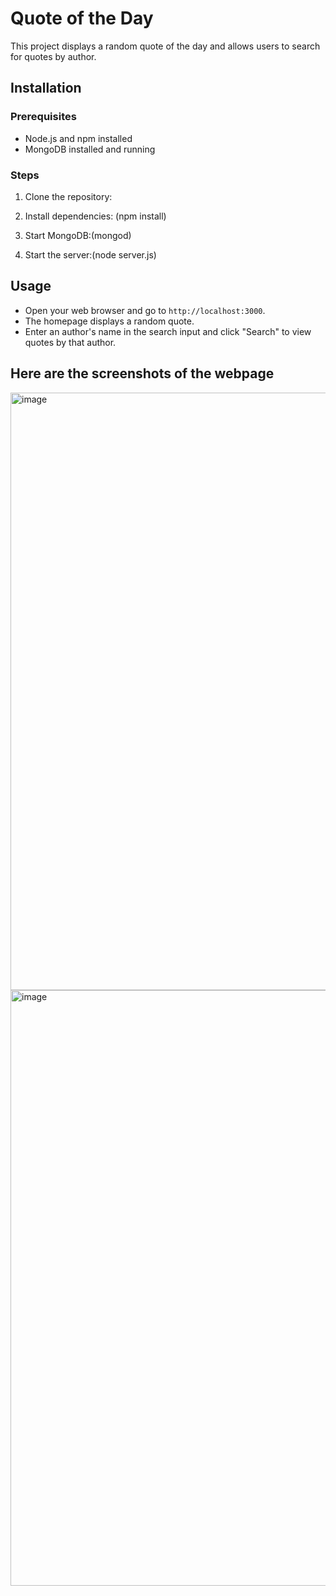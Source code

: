 # Quote of the Day

This project displays a random quote of the day and allows users to search for quotes by author.

## Installation

### Prerequisites

- Node.js and npm installed
- MongoDB installed and running

### Steps

1. Clone the repository:

2. Install dependencies: (npm install)

3. Start MongoDB:(mongod)
 
4. Start the server:(node server.js)
   
## Usage

- Open your web browser and go to `http://localhost:3000`.
- The homepage displays a random quote.
- Enter an author's name in the search input and click "Search" to view quotes by that author.

## Here are the screenshots of the webpage

<img width="956" alt="image" src="https://github.com/Nitsinghtomar/Techplement/assets/134151806/c82a0aa3-b901-422a-8b8e-786fcf133184">


<img width="953" alt="image" src="https://github.com/Nitsinghtomar/Techplement/assets/134151806/68e3973c-f676-4ef9-b7bc-7d1e74008f0e">




